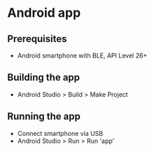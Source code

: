 # Android app

## Prerequisites
* Android smartphone with BLE, API Level 26+

## Building the app
* Android Studio > Build > Make Project

## Running the app
* Connect smartphone via USB
* Android Studio > Run > Run 'app'

